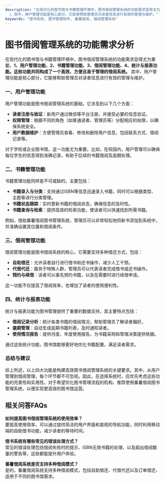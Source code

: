 ```yaml
---
description: "在现代化的图书馆与书籍管理环境中，图书借阅管理系统的功能需求显得尤为重要。**1、用户管理功能、2、书籍管理功能、3、借阅管理功能、4、统计与报表功能。这些功能共同构成了一个高效、方便且易于管理的借阅系统。**\
  \ 其中，用户管理功能是核心部分，它能够帮助管理员对读者信息进行有效的管理与维护。"
keywords: "借书系统, 图书管理软件, 番薯借阅, 借阅管理系统"
---
```

# 图书借阅管理系统的功能需求分析

在现代化的图书馆与书籍管理环境中，图书借阅管理系统的功能需求显得尤为重要。**1、用户管理功能、2、书籍管理功能、3、借阅管理功能、4、统计与报表功能。这些功能共同构成了一个高效、方便且易于管理的借阅系统。** 其中，用户管理功能是核心部分，它能够帮助管理员对读者信息进行有效的管理与维护。

### 一、用户管理功能

用户管理功能是图书借阅管理系统的基础，它涉及到以下几个方面：

- **读者注册与验证**：新用户通过微信等平台注册，并接受必要的信息验证。
- **权限管理**：根据不同的角色（如普通读者、管理员等）分配相应的权限，以确保系统安全。
- **用户数据维护**：方便管理员查看、修改和删除用户信息，包括联系方式、借阅记录等。

对于学校或企业图书馆，这一功能尤为重要。比如，在校园内，用户管理可以确保每位学生的信息得到准确记录，有助于后续的书籍借阅及逾期处理。

### 二、书籍管理功能

书籍管理功能同样是不可或缺的，主要包括：

- **书籍录入与分类**：支持通过ISBN等信息迅速录入书籍，同时可以根据类型、主题等进行分类管理。
- **书籍状态跟踪**：实时更新书籍的借阅状态，确保信息的及时性。
- **书籍查询与检索**：提供高效的检索功能，使读者可以快速找到所需书籍。

例如，借助番薯借阅图书管理系统，管理员可以非常轻松地将新书添加到系统中，并准确设置其位置和借阅条件。

### 三、借阅管理功能

借阅管理功能是图书借阅系统的核心，它需要支持多种借还方式，包括：

- **自助借还**：允许读者自行进行借书和还书操作，减少人工干预。
- **代借代还**：服务于特殊人群，管理员可以代表读者完成借书或还书操作。
- **预约与续借**：读者可以事先预约书籍，以及在需要时进行续借申请。

这一功能不仅提高了借阅效率，也增加了读者的使用便利性。

### 四、统计与报表功能

统计与报表功能为图书管理提供了重要的数据支持，其主要特点包括：

- **借阅记录分析**：统计各类书籍的借阅情况，帮助管理员了解读者偏好。
- **逾期管理**：自动生成逾期书籍列表，及时通知读者。
- **使用情况报告**：提供月度、年度使用报告，为书籍采购和管理决策提供依据。

通过这些统计功能，图书馆能够更好地优化书籍配置，满足读者需求。

### 总结与建议

综上所述，以上四大功能是构建高效图书借阅管理系统的关键要求。其中，从用户管理到借阅管理，每个环节都不可忽视。因此，在选择系统时，应优先考虑这些功能的完善性和实用性。对于希望优化图书管理流程的机构，推荐使用番薯借阅图书管理系统，以便实现更高效的图书馆运营。

## 相关问答FAQs

**如何提高图书借阅管理系统的使用效率？**  
要提高使用效率，可以通过提供简洁的用户界面和直观的导航功能，同时利用移动端的自助借书功能，减少读者的等待时间。

**借书系统有哪些常见的错误处理方式？**  
常见的错误处理包括借阅失败时的提示、ISBN无效书籍的处理、以及超出借阅数量的警告等，这些都能提升用户体验。

**番薯借阅系统是否支持多种借阅模式？**  
是的，番薯借阅系统支持多种借阅模式，包括自助借还、代借代还以及订单借还，适用于不同的图书馆需求。
